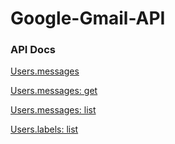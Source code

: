 # Google-Gmail-API
### API Docs
[Users.messages](https://developers.google.com/gmail/api/v1/reference/users/messages?authuser=2#resource)

[Users.messages: get](https://developers.google.com/gmail/api/v1/reference/users/messages/get)

[Users.messages: list](https://developers.google.com/gmail/api/v1/reference/users/messages/list)

[Users.labels: list](https://developers.google.com/gmail/api/v1/reference/users/labels/list?authuser=2)